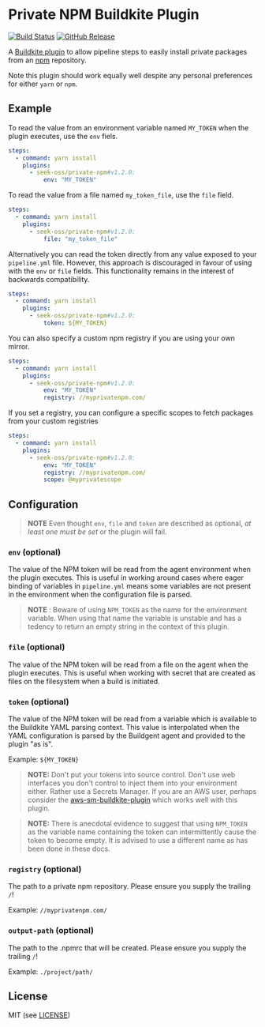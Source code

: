 # Private NPM Buildkite Plugin

[![Build Status](https://img.shields.io/endpoint.svg?url=https%3A%2F%2Factions-badge.atrox.dev%2Fseek-oss%2Fprivate-npm-buildkite-plugin%2Fbadge&style=flat)](https://actions-badge.atrox.dev/seek-oss/private-npm-buildkite-plugin/goto)
[![GitHub Release](https://img.shields.io/github/release/seek-oss/private-npm-buildkite-plugin.svg)](https://github.com/seek-oss/private-npm-buildkite-plugin/releases)

A [Buildkite plugin](https://buildkite.com/docs/agent/v3/plugins) to allow pipeline steps to easily install
private packages from an [npm](https://www.npmjs.com) repository.

Note this plugin should work equally well despite any personal preferences for either `yarn` or `npm`.

## Example

To read the value from an environment variable named `MY_TOKEN` when the plugin executes, use the `env` fiels.

```yml
steps:
  - command: yarn install
    plugins:
      - seek-oss/private-npm#v1.2.0:
          env: "MY_TOKEN"
```

To read the value from a file named `my_token_file`, use the `file` field.

```yml
steps:
  - command: yarn install
    plugins:
      - seek-oss/private-npm#v1.2.0:
          file: "my_token_file"
```

Alternatively you can read the token directly from any value exposed to your `pipeline.yml` file. However, this
approach is discouraged in favour of using with the `env` or `file` fields. This functionality remains in the interest
of backwards compatibility.

```yml
steps:
  - command: yarn install
    plugins:
      - seek-oss/private-npm#v1.2.0:
          token: ${MY_TOKEN}
```

You can also specify a custom npm registry if you are using your own mirror.

```yml
steps:
  - command: yarn install
    plugins:
      - seek-oss/private-npm#v1.2.0:
          env: "MY_TOKEN"
          registry: //myprivatenpm.com/
```

If you set a registry, you can configure a specific scopes to fetch packages from your custom registries

```yml
steps:
  - command: yarn install
    plugins:
      - seek-oss/private-npm#v1.2.0:
          env: "MY_TOKEN"
          registry: //myprivatenpm.com/
          scope: @myprivatescope
```

## Configuration

> **NOTE** Even thought `env`, `file` and `token` are described as optional, _at least one must be set_ or the plugin
> will fail.

### `env` (optional)

The value of the NPM token will be read from the agent environment when the plugin executes. This is useful in working
around cases where eager binding of variables in `pipeline.yml` means some variables are not present in the
environment when the configuration file is parsed.

> **NOTE** : Beware of using `NPM_TOKEN` as the name for the environment variable. When using that name the variable
> is unstable and has a tedency to return an empty string in the context of this plugin.

### `file` (optional)

The value of the NPM token will be read from a file on the agent when the plugin executes. This is useful when working
with secret that are created as files on the filesystem when a build is initiated.

### `token` (optional)

The value of the NPM token will be read from a variable which is available to the Buildkite YAML parsing context.
This value is interpolated when the YAML configuration is parsed by the Buildgent agent and provided to the plugin "as
is".

Example: `${MY_TOKEN}`

> **NOTE:** Don't put your tokens into source control. Don't use web interfaces you don't control to inject them into
> your environment either. Rather use a Secrets Manager. If you are an AWS user, perhaps consider the
> [aws-sm-buildkite-plugin](https://github.com/seek-oss/aws-sm-buildkite-plugin) which works well with this plugin.

> **NOTE:** There is anecdotal evidence to suggest that using `NPM_TOKEN` as the variable name containing the
> token can intermittently cause the token to become empty. It is advised to use a different name as has been done in
> these docs.

### `registry` (optional)

The path to a private npm repository. Please ensure you supply the trailing `/`!

Example: `//myprivatenpm.com/`

### `output-path` (optional)

The path to the .npmrc that will be created. Please ensure you supply the trailing `/`!

Example: `./project/path/`

## License

MIT (see [LICENSE](./LICENSE))
